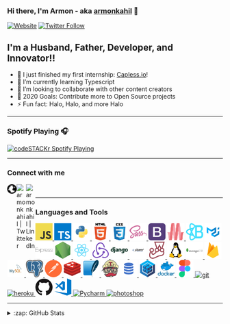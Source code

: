 ### Hi there, I'm Armon - aka [armonkahil][website] 👋

[![Website](https://img.shields.io/badge/armonroberts.com-portfolio-orange)](https://armonroberts.com)
[![Twitter Follow](https://img.shields.io/twitter/follow/armonkahil?color=1DA1F2&logo=twitter&style=for-the-badge)](https://twitter.com/intent/follow?original_referer=https%3A%2F%2Fgithub.com%2FcodeSTACKr&screen_name=armonkahil)

## I'm a Husband, Father, Developer, and Innovator!!

- 🔭 I just finished my first internship: [Capless.io][internship]!
- 🌱 I’m currently learning Typescript
- 👯 I’m looking to collaborate with other content creators
- 🥅 2020 Goals: Contribute more to Open Source projects
- ⚡ Fun fact: Halo, Halo, and more Halo
---
### Spotify Playing 🎧

[<img src="https://now-playing-codestackr.vercel.app/api/spotify-playing" alt="codeSTACKr Spotify Playing" width="350" />](https://open.spotify.com/user/swyqyimdc12jajde4vpwd2x1b)

---
### Connect with me

[<img align="left" alt="armonroberts.com" width="22px" src="https://raw.githubusercontent.com/iconic/open-iconic/master/svg/globe.svg" />][website]
<!-- [<img align="left" alt="armonkahil | YouTube" width="22px" src="https://cdn.jsdelivr.net/npm/simple-icons@v3/icons/youtube.svg" />][youtube] -->
[<img align="left" alt="armonkahil | Twitter" width="22px" src="https://cdn.jsdelivr.net/npm/simple-icons@v3/icons/twitter.svg" />][twitter]
[<img align="left" alt="armonkahil | LinkedIn" width="22px" src="https://cdn.jsdelivr.net/npm/simple-icons@v3/icons/linkedin.svg" />][linkedin]

<br />
<hr/>

### Languages and Tools
<p align="left"></a> 
 <a href="https://developer.mozilla.org/en-US/docs/Web/JavaScript" target="_blank"> <img src="/icons/javascript.png" alt="javascript" width="40" height="40"/> </a> <a href="https://www.typescriptlang.org/" target="_blank"> <img src="/icons/typescript.png" alt="typescript" width="40" height="40"/> </a><a href="https://www.python.org" target="_blank"> <img src="/icons/python.png" alt="python" width="40" height="40"/> </a><a href="https://www.w3schools.com/html/html_intro.asp" target="_blank">
<img alt="HTML5" height="40" width="40px" src="/icons/html.png" /> </a> <a href="https://www.w3schools.com/css/" target="_blank"> <img src="/icons/css.png" alt="css3" width="40" height="40"/></a><a href="https://sass-lang.com" target="_blank"> <img src="/icons/sass.png" alt="sass" width="40" height="40"/> </a> <a href="https://getbootstrap.com" target="_blank"> <img src="/icons/bootstrap.png" alt="bootstrap" width="40" height="40"/></a> <a href="https://materializecss.com/" target="_blank"> <img src="/icons/materialize.svg" alt="materialize" width="40" height="40"/></a><a href="https://react-bootstrap.github.io/" target="_blank"> <img src="/icons/react_bootstrap.svg" alt="bootstrap" width="40" height="40"/></a> <a href="https://material-ui.com/" target="_blank"> <img src="/icons/material-ui.svg" alt="Material-UI" width="40" height="40"/></a><a href="https://expressjs.com" target="_blank"> <img src="/icons/express.png" alt="express" width="40" height="40"/> </a><a href="https://nodejs.org" target="_blank"> <img src="/icons/nodejs.png" alt="nodejs" width="40" height="40"/> </a><a href="https://reactjs.org/" target="_blank"> <img src="/icons/react.png" alt="react" width="40" height="40"/> </a> <a href="https://redux.js.org" target="_blank"> <img src="/icons/redux.png" alt="redux" width="40" height="40"/> </a> <a href="https://www.djangoproject.com/" target="_blank"> <img src="/icons/django.png" alt="Django" width="40" height="40"/> </a> <a href="https://jquery.com/" target="_blank"> <img src="/icons/jquery.png" alt="Jquery" width="40" height="40"/> </a><a href="https://jestjs.io" target="_blank"> <img src="/icons/jestjsio-icon.svg" alt="jest" width="40" height="40"/> </a> <a href="https://www.linux.org/" target="_blank"> <img src="/icons/linux.png" alt="linux" width="40" height="40"/> </a><a href="https://www.mongodb.com/" target="_blank"> <img src="/icons/mongodb.png" alt="mongodb" width="40" height="40"/> </a><a href="https://firebase.google.com/" target="_blank"> <img src="/icons/firebase.png" alt="firebase" width="40" height="40"/> </a>  <a href="https://www.mysql.com/" target="_blank"> <img src="/icons/mysql.png" alt="mysql" width="40" height="40"/> </a>   <a href="https://www.postgresql.org" target="_blank"> <img src="/icons/postgresql.png" alt="postgresql" width="40" height="40"/> </a> <a href="https://postman.com" target="_blank"> <img src="/icons/getpostman-icon.svg" alt="postman" width="40" height="40"/> </a>   <a href="https://redis.io" target="_blank"> <img src="/icons/redis.webp" alt="redis" width="40" height="40"/> </a>  <a href="https://www.sqlite.org/" target="_blank"> <img src="/icons/sqlite-icon.svg" alt="sqlite" width="40" height="40"/> </a> <a href="https://travis-ci.org" target="_blank"> <img src="/icons/travis-ci-icon.svg" alt="travisci" width="40" height="40"/></a> 
 <a href="https://www.w3schools.com/sql/" target="_blank"><img alt="SQL" width="40" height="40" src="/icons/sql.png" />
</a><a href="https://sequelize.org/master/" target="_blank"><img alt="SQL" width="40" height="40" src="/icons/sequelize.png" />
</a><a href="https://www.docker.com/" target="_blank"> <img src="/icons/docker.png" alt="docker" width="40" height="40"/> </a>   <a href="https://www.figma.com/" target="_blank"> <img src="/icons/figma-icon.svg" alt="figma" width="40" height="40"/> </a> <a href="https://git-scm.com/" target="_blank"> <img src="https://www.vectorlogo.zone/logos/git-scm/git-scm-icon.svg" alt="git" width="40" height="40"/> </a> <a href="https://heroku.com" target="_blank"> <img src="https://www.vectorlogo.zone/logos/heroku/heroku-icon.svg" alt="heroku" width="40" height="40"/> </a>
<a href="" target="_blank"><img alt="GitHub" width="40" height="40" src="https://raw.githubusercontent.com/github/explore/78df643247d429f6cc873026c0622819ad797942/topics/github/github.png" /></a>
<a href="https://code.visualstudio.com/" target="_blank"> <img alt="Visual Studio Code" height="40" width="40" src="https://raw.githubusercontent.com/github/explore/80688e429a7d4ef2fca1e82350fe8e3517d3494d/topics/visual-studio-code/visual-studio-code.png" /> </a><a href="https://www.jetbrains.com/pycharm/" target="_blank"><img alt="Pycharm" height="40" width="40" src="https://raw.githubusercontent.com/simple-icons/simple-icons/c08647680940bacf35488c2944dfdd9f53e09bd2/icons/pycharm.svg" /> </a><a href="https://www.photoshop.com/en" target="_blank"> <img src="https://devicons.github.io/devicon/devicon.git/icons/photoshop/photoshop-plain.svg" alt="photoshop" width="40" height="40"/> </a>
</p>

<hr>
<details>
  <summary>:zap: GitHub Stats</summary>
<p><img align="left" src="https://github-readme-stats.vercel.app/api/top-langs?username=armonkahil&show_icons=true&locale=en&layout=compact" alt="armonkahil" /></p>
  <img align="left" alt="codeSTACKr's GitHub Stats" src="https://github-readme-stats.codestackr.vercel.app/api?username=armonkahil&show_icons=true&hide_border=true&theme=gruvbox" />

</details>

[website]: https://armonkahil.com
[internship]: http://capless.io
[twitter]: https://twitter.com/armonkahil
[youtube]: https://youtube.com/armonkahil
[linkedin]: https://www.linkedin.com/in/armon-roberts1/
